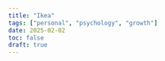 ```yaml
---
title: "Ikea"
tags: ["personal", "psychology", "growth"]
date: 2025-02-02
toc: false
draft: true
---
```


